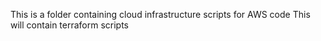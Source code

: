 This is a folder containing cloud infrastructure scripts for AWS code
This will contain terraform scripts